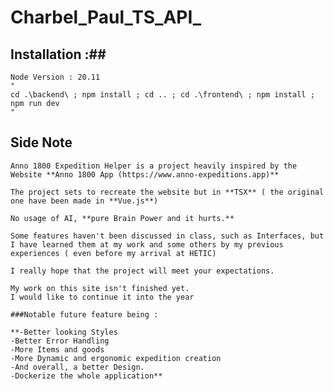 # Charbel_Paul_TS_API_


## Installation :##
    Node Version : 20.11
    "
    cd .\backend\ ; npm install ; cd .. ; cd .\frontend\ ; npm install ; npm run dev
    "
## Side Note ##

    Anno 1800 Expedition Helper is a project heavily inspired by the Website **Anno 1800 App (https://www.anno-expeditions.app)**

    The project sets to recreate the website but in **TSX** ( the original one have been made in **Vue.js**)

    No usage of AI, **pure Brain Power and it hurts.**

    Some features haven't been discussed in class, such as Interfaces, but I have learned them at my work and some others by my previous experiences ( even before my arrival at HETIC)

    I really hope that the project will meet your expectations.

    My work on this site isn't finished yet. 
    I would like to continue it into the year

    ###Notable future feature being : 

    **-Better looking Styles
    -Better Error Handling
    -More Items and goods
    -More Dynamic and ergonomic expedition creation
    -And overall, a better Design.
    -Dockerize the whole application**

        
